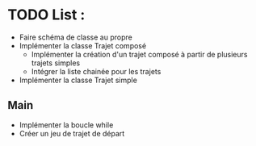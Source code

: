 # TODO List : 

<ul>
  <li> Faire schéma de classe au propre
  <li> Implémenter la classe Trajet composé
      <ul>
      <li> Implémenter la création d'un trajet composé à partir de plusieurs trajets simples
      <li> Intégrer la liste chainée pour les trajets
      </ul>
  <li> Implémenter la classe Trajet simple
</ul>


## Main
<ul>
  <li> Implémenter la boucle while
  <li> Créer un jeu de trajet de départ
</ul>
  
